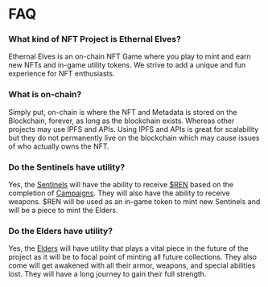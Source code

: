 # FAQ

### What kind of NFT Project is Ethernal Elves?

Ethernal Elves is an on-chain NFT Game where you play to mint and earn new NFTs and in-game utility tokens. We strive to add a unique and fun experience for NFT enthusiasts.

### What is on-chain?

Simply put, on-chain is where the NFT and Metadata is stored on the Blockchain, forever, as long as the blockchain exists. Whereas other projects may use IPFS and APIs. Using IPFS and APIs is great for scalability but they do not permanently live on the blockchain which may cause issues of who actually owns the NFT.

### Do the Sentinels have utility?

Yes, the [Sentinels](broken-reference) will have the ability to receive [$REN](../economy/miren.md) based on the completion of [Campaigns](../sentinels-game-play/campaigns.md). They will also have the ability to receive weapons. $REN will be used as an in-game token to mint new Sentinels and will be a piece to mint the Elders.

### Do the Elders have utility?

Yes, the [Elders](../elves/elders-wip.md) will have utility that plays a vital piece in the future of the project as it will be to focal point of minting all future collections. They also come will get awakened with all their armor, weapons, and special abilities lost.  They will have a long journey to gain their full strength. &#x20;

